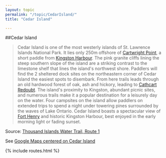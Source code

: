```yaml
---
layout: topic
permalink: "/topic/CedarIsland/"
title: "Cedar Island"

---
```


##Cedar Island

> Cedar Island is one of the most westerly islands of St. Lawrence Islands National Park.
> It lies only 250m offshore of [Cartwright Point](\topic\CartwrightPoint), a short paddle from
[Kingston Harbour](\topic\KingstonHarbour).
> The pink granite cliffs lining the steep southern slope of the island are a striking contrast to
the limestone shelf that lines the island's northwest shore.
> Paddlers will find the 2 sheltered dock sites on the northeastern corner of Cedar Island the
easiest spots to disembark. From here trails leads through an old hardwood forest of oak, ash
and hickory, leading to [Cathcart Redoubt](\topic\CathcartRedoubt).
> The island's proximity to Kingston, abundant picnic sites, and numerous trails make it a popular
destination for a leisurely day on the water.
> Four campsites on the island allow paddlers on extended trips to spend a night under towering
pines surrounded by the waves of Lake Ontario. Cedar Island boasts a spectacular view
of [Fort Henry](\topic\FortHenry) and historic Kingston Harbour, best enjoyed in the early morning light or
fading sunset.

Source: [Thousand Islands Water Trail, Route 1](http://www.paddle1000.com/books/route1.pdf#page=3)

See [Google Maps centered on Cedar Island](http://maps.google.com/maps?q=Kingston,+ON&ll=44.224321,-76.454115&spn=0.020539,0.056099&hl=en)

{% include routes.html %}
